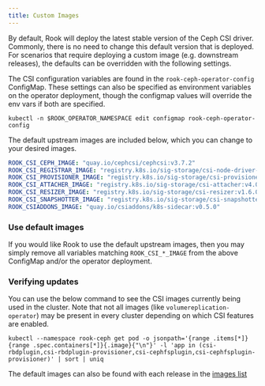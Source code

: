 ```yaml
---
title: Custom Images
---
```


By default, Rook will deploy the latest stable version of the Ceph CSI driver.
Commonly, there is no need to change this default version that is deployed.
For scenarios that require deploying a custom image (e.g. downstream releases),
the defaults can be overridden with the following settings.

The CSI configuration variables are found in the `rook-ceph-operator-config` ConfigMap.
These settings can also be specified as environment variables on the operator deployment, though
the configmap values will override the env vars if both are specified.

```console
kubectl -n $ROOK_OPERATOR_NAMESPACE edit configmap rook-ceph-operator-config
```

The default upstream images are included below, which you can change to your desired images.

```yaml
ROOK_CSI_CEPH_IMAGE: "quay.io/cephcsi/cephcsi:v3.7.2"
ROOK_CSI_REGISTRAR_IMAGE: "registry.k8s.io/sig-storage/csi-node-driver-registrar:v2.5.1"
ROOK_CSI_PROVISIONER_IMAGE: "registry.k8s.io/sig-storage/csi-provisioner:v3.3.0"
ROOK_CSI_ATTACHER_IMAGE: "registry.k8s.io/sig-storage/csi-attacher:v4.0.0"
ROOK_CSI_RESIZER_IMAGE: "registry.k8s.io/sig-storage/csi-resizer:v1.6.0"
ROOK_CSI_SNAPSHOTTER_IMAGE: "registry.k8s.io/sig-storage/csi-snapshotter:v6.1.0"
ROOK_CSIADDONS_IMAGE: "quay.io/csiaddons/k8s-sidecar:v0.5.0"
```

### **Use default images**

If you would like Rook to use the default upstream images, then you may simply remove all
variables matching `ROOK_CSI_*_IMAGE` from the above ConfigMap and/or the operator deployment.

### **Verifying updates**

You can use the below command to see the CSI images currently being used in the cluster. Note that
not all images (like `volumereplication-operator`) may be present in every cluster depending on
which CSI features are enabled.

```console
kubectl --namespace rook-ceph get pod -o jsonpath='{range .items[*]}{range .spec.containers[*]}{.image}{"\n"}' -l 'app in (csi-rbdplugin,csi-rbdplugin-provisioner,csi-cephfsplugin,csi-cephfsplugin-provisioner)' | sort | uniq
```

The default images can also be found with each release in the [images list](https://github.com/rook/rook/blob/master/deploy/examples/images.txt)
